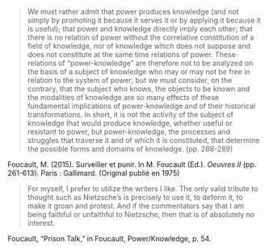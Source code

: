> We must rather admit that power produces knowledge (and not simply by promoting it because it serves it or by applying it because it is useful); that power and knowledge directly imply each other; that there is no relation of power without the correlative constitution of a field of knowledge, nor of knowledge which does not suppose and does not constitute at the same time relations of power. These relations of “power-knowledge” are therefore not to be analyzed on the basis of a subject of knowledge who may or may not be free in relation to the system of power; but we must consider, on the contrary, that the subject who knows, the objects to be known and the modalities of knowledge are so many effects of these fundamental implications of power-knowledge and of their historical transformations. In short, it is not the activity of the subject of knowledge that would produce knowledge, whether useful or resistant to power, but power-knowledge, the processes and struggles that traverse it and of which it is constituted, that determine the possible forms and domains of knowledge. (pp. 288-289)

Foucault, M. (2015). Surveiller et punir. In M. Foucault (Ed.). _Oeuvres II_ (pp. 261-613). Paris : Gallimard. (Original publié en 1975)

> For myself, I prefer to utilize the writers I like. The only valid tribute to thought such as Nietzsche’s is precisely to use it, to deform it, to make it groan and protest. And if the commentators say that I am being faithful or unfaithful to Nietzsche, then that is of absolutely no interest.

Foucault, “Prison Talk,” in Foucault, Power/Knowledge, p. 54.